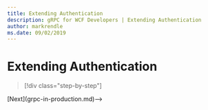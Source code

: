 ```yaml
---
title: Extending Authentication
description: gRPC for WCF Developers | Extending Authentication
author: markrendle
ms.date: 09/02/2019
---
```


# Extending Authentication

>[!div class="step-by-step"]
<!-->[Next](grpc-in-production.md)-->
